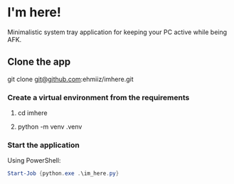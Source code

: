# I'm here!

Minimalistic system tray application for keeping your PC active while being AFK.

## Clone the app
git clone git@github.com:ehmiiz/imhere.git

### Create a virtual environment from the requirements

1. cd imhere

2. python -m venv .venv

### Start the application

Using PowerShell:

```powershell
Start-Job {python.exe .\im_here.py}
```
